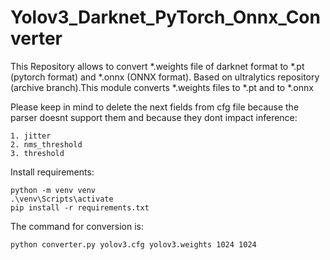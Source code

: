 # Yolov3_Darknet_PyTorch_Onnx_Converter
This Repository allows to convert *.weights file of darknet format to *.pt (pytorch format) and *.onnx (ONNX format).
Based on ultralytics repository (archive branch).This module converts *.weights files to *.pt and to *.onnx
    
Please keep in mind to delete the next fields from cfg file because the parser doesnt support them and because they dont impact inference:

    1. jitter
    2. nms_threshold
    3. threshold

Install requirements:

    python -m venv venv
    .\venv\Scripts\activate
    pip install -r requirements.txt

The command for conversion is:
    
    python converter.py yolov3.cfg yolov3.weights 1024 1024
